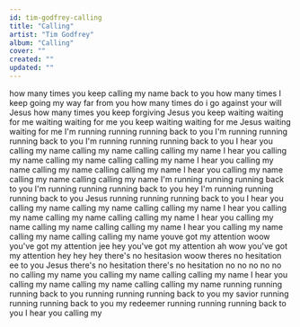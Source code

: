 ```yaml
---
id: tim-godfrey-calling
title: "Calling"
artist: "Tim Godfrey"
album: "Calling"
cover: ""
created: ""
updated: ""
---
```


how many times you keep calling my name back to you
how many times I keep going my way far from you
how many times do i go against your will Jesus
how many times you keep forgiving Jesus
you keep waiting waiting for me waiting waiting for me
you keep waiting waiting for me Jesus waiting waiting for me
I'm running running running back to you
I'm running running running back to you
I'm running running running back to you
I hear you calling my name calling my name calling calling my name
I hear you calling my name calling my name calling calling my name
I hear you calling my name calling my name calling calling my name
I hear you calling my name calling my name calling calling my name
I'm running running running back to you
I'm running running running back to you
hey I'm running running running back to you Jesus
 running running running back to you
I hear you calling my name calling my name calling calling my name
I hear you calling my name calling my name calling calling my name
I hear you calling my name calling my name calling calling my name
I hear you calling my name calling my name calling calling my name
youve got my attention woow
you've got my attention jee
hey you've got my attention ah wow
you've got my attention hey hey hey
there's no hesitasion woow
theres no hesitation ee to you Jesus
there's no hesitation
there's no hesitation no no no no no no
calling my name  you calling my name calling calling my name
I hear you calling my name calling my name calling calling my name
running running running back to you
running running running back to you
my savior running running running back to you
my redeemer running running running back to you
I hear you calling my